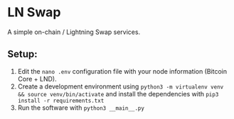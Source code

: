 # LN Swap

A simple on-chain / Lightning Swap services.

## Setup:
1) Edit the `nano .env` configuration file with your node information (Bitcoin Core + LND).
2) Create a development environment using `python3 -m virtualenv venv && source venv/bin/activate` and install the dependencies with `pip3 install -r requirements.txt`
3) Run the software with `python3 __main__.py`

